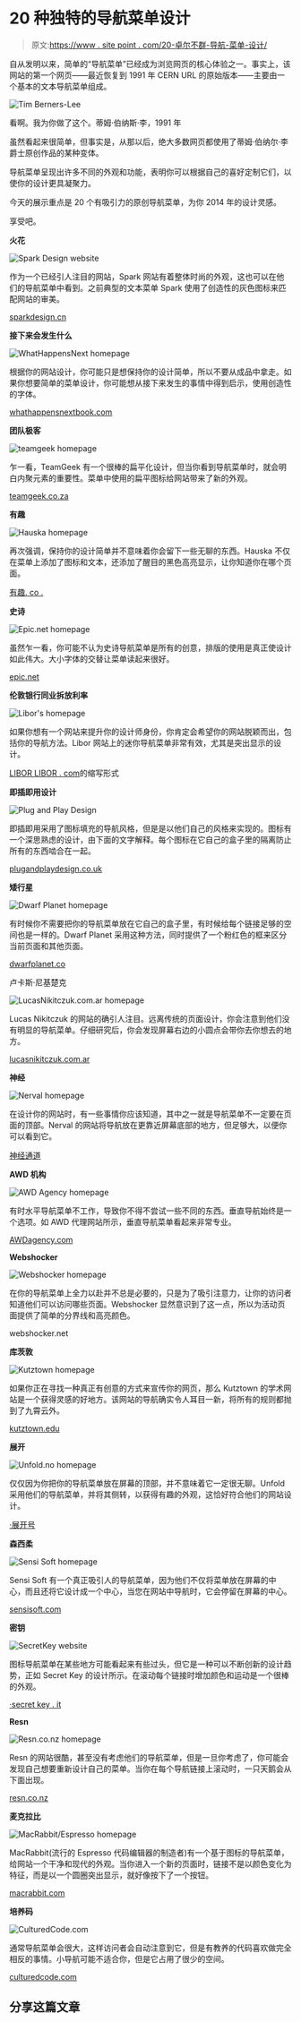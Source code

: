 # 20 种独特的导航菜单设计

> 原文:[https://www . site point . com/20-卓尔不群-导航-菜单-设计/](https://www.sitepoint.com/20-standout-navigation-menu-designs/)

自从发明以来，简单的“导航菜单”已经成为浏览网页的核心体验之一。事实上，该网站的第一个网页——最近恢复到 1991 年 CERN URL 的原始版本——主要由一个基本的文本导航菜单组成。

![Tim Berners-Lee](../Images/2b5a55758fef91e9a2246fd5f2b174b2.png)

看啊。我为你做了这个。蒂姆·伯纳斯·李，1991 年

虽然看起来很简单，但事实是，从那以后，绝大多数网页都使用了蒂姆·伯纳尔·李爵士原创作品的某种变体。

导航菜单呈现出许多不同的外观和功能，表明你可以根据自己的喜好定制它们，以使你的设计更具凝聚力。

今天的展示重点是 20 个有吸引力的原创导航菜单，为你 2014 年的设计灵感。

享受吧。

**火花**

![Spark Design website](../Images/1f4e22901c37405a614936709377ea72.png)

作为一个已经引人注目的网站，Spark 网站有着整体时尚的外观，这也可以在他们的导航菜单中看到。之前典型的文本菜单 Spark 使用了创造性的灰色图标来匹配网站的审美。

[sparkdesign.cn](http://www.sparkdesign.cn/)

**接下来会发生什么**

![WhatHappensNext homepage](../Images/0e17d9dff089b4bdcc2aea8e569d3e27.png)

根据你的网站设计，你可能只是想保持你的设计简单，所以不要从成品中拿走。如果你想要简单的菜单设计，你可能想从接下来发生的事情中得到启示，使用创造性的字体。

[whathappensnextbook.com](http://www.whathappensnextbook.com/)

**团队极客**

![teamgeek homepage](../Images/8e2558f4ea9f411a16d87176a50c0930.png)

乍一看，TeamGeek 有一个很棒的扁平化设计，但当你看到导航菜单时，就会明白内聚元素的重要性。菜单中使用的扁平图标给网站带来了新的外观。

[teamgeek.co.za](http://www.teamgeek.co.za/)

**有趣**

![Hauska homepage](../Images/95bdf00b315482326ac40f2fff5d3bf7.png)

再次强调，保持你的设计简单并不意味着你会留下一些无聊的东西。Hauska 不仅在菜单上添加了图标和文本，还添加了醒目的黑色高亮显示，让你知道你在哪个页面。

[有趣. co .](http://www.hauska.co.kr/)

**史诗**

![Epic.net homepage](../Images/01d900f2e56e2c7288c7fba51cc2a1c7.png)

虽然乍一看，你可能不认为史诗导航菜单是所有的创意，排版的使用是真正使设计如此伟大。大小字体的交替让菜单读起来很好。

[epic.net](http://epic.net/)

**伦敦银行同业拆放利率**

![Libor's homepage](../Images/48ce91f67f527779bfe5bfcce99d31fe.png)

如果你想有一个网站来提升你的设计师身份，你肯定会希望你的网站脱颖而出，包括你的导航方法。Libor 网站上的迷你导航菜单非常有效，尤其是突出显示的设计。

[LIBOR LIBOR . com](http://www.liborzezulka.com/en)的缩写形式

**即插即用设计**

![Plug and Play Design](../Images/06e1f02f0c7d8a3ac07a1ddbb4d7b0a9.png)

即插即用采用了图标填充的导航风格，但是是以他们自己的风格来实现的。图标有一个深思熟虑的设计，由下面的文字解释。每个图标在它自己的盒子里的隔离防止所有的东西啮合在一起。

[plugandplaydesign.co.uk](http://www.plugandplaydesign.co.uk/southampton/)

**矮行星**

![Dwarf Planet homepage](../Images/11c98721aab7198f714b28b20b36494a.png)

有时候你不需要把你的导航菜单放在它自己的盒子里，有时候给每个链接足够的空间也是一样的。Dwarf Planet 采用这种方法，同时提供了一个粉红色的框来区分当前页面和其他页面。

[dwarfplanet.co](http://www.dwarfplanet.co/index.html)

卢卡斯·尼基楚克

![LucasNikitczuk.com.ar homepage](../Images/e340e6d8b763f2ab9fa81684a5fd877e.png)

Lucas Nikitczuk 的网站的确引人注目。远离传统的页面设计，你会注意到他们没有明显的导航菜单。仔细研究后，你会发现屏幕右边的小圆点会带你去你想去的地方。

[lucasnikitczuk.com.ar](http://www.lucasnikitczuk.com.ar/)

**神经**

![Nerval homepage](../Images/1ba65ca3d7ec264c7cd090ff7b8504ad.png)

在设计你的网站时，有一些事情你应该知道，其中之一就是导航菜单不一定要在页面的顶部。Nerval 的网站将导航放在更靠近屏幕底部的地方，但足够大，以便你可以看到它。

[神经通道](http://www.nerval.ch/)

**AWD 机构**

![AWD Agency homepage](../Images/ac3aee6d0ffecd9d071d67d9b5f685cd.png)

有时水平导航菜单不工作，导致你不得不尝试一些不同的东西。垂直导航始终是一个选项。如 AWD 代理网站所示，垂直导航菜单看起来非常专业。

[AWDagency.com](http://www.awdagency.com)

**Webshocker**

![Webshocker homepage](../Images/8da9b48061a22dadaedbc201ccb56eb9.png)

在你的导航菜单上全力以赴并不总是必要的，只是为了吸引注意力，让你的访问者知道他们可以访问哪些页面。Webshocker 显然意识到了这一点，所以为活动页面提供了简单的分界线和高亮颜色。

webshocker.net

**库茨敦**

![Kutztown homepage](../Images/ad5c7df746bed919352bbb5e9719a158.png)

如果你正在寻找一种真正有创意的方式来宣传你的网页，那么 Kutztown 的学术网站是一个获得灵感的好地方。该网站的导航确实令人耳目一新，将所有的规则都抛到了九霄云外。

[kutztown.edu](http://www.kutztown.edu/acad/commdes/)

**展开**

![Unfold.no homepage](../Images/f2eec28a39e63d4d6e87505c14aee48c.png)

仅仅因为你把你的导航菜单放在屏幕的顶部，并不意味着它一定很无聊。Unfold 采用他们的导航菜单，并将其侧转，以获得有趣的外观，这恰好符合他们的网站设计。

[·展开号](http://unfold.no/)

**森西柔**

![Sensi Soft homepage](../Images/4525f6ada470f20f20771305f4a37126.png)

Sensi Soft 有一个真正吸引人的导航菜单，因为他们不仅将菜单放在屏幕的中心，而且还将它设计成一个中心，当您在网站中导航时，它会停留在屏幕的中心。

[sensisoft.com](http://www.sensisoft.com/)

**密钥**

![SecretKey website](../Images/867460297206be0954b085ec571473cb.png)

图标导航菜单在某些地方可能看起来有些过头，但它是一种可以不断创新的设计趋势，正如 Secret Key 的设计所示。在滚动每个链接时增加颜色和运动是一个很棒的外观。

[·secret key . it](http://www.secretkey.it/)

**Resn**

![Resn.co.nz homepage](../Images/ec9fde05a82ef8f83f79268e6060e15d.png)

Resn 的网站很酷，甚至没有考虑他们的导航菜单，但是一旦你考虑了，你可能会发现自己想要重新设计自己的菜单。当你在每个导航链接上滚动时，一只天鹅会从下面出现。

[resn.co.nz](http://www.resn.co.nz/#/home)

**麦克拉比**

![MacRabbit/Espresso homepage](../Images/425a5daa1233652fb4e8d085b420a68d.png)

MacRabbit(流行的 Espresso 代码编辑器的制造者)有一个基于图标的导航菜单，给网站一个干净和现代的外观。当你进入一个新的页面时，链接不是以颜色变化为特征，而是以一个圆圈突出显示，就好像按下了一个按钮。

[macrabbit.com](http://www.macrabbit.com/)

**培养码**

![CulturedCode.com](../Images/12a3ecd43c164050862a0af06488fec6.png)

通常导航菜单会很大，这样访问者会自动注意到它，但是有教养的代码喜欢做完全相反的事情。小导航可能不适合你，但是它占用了很少的空间。

[culturedcode.com](http://culturedcode.com/)

## 分享这篇文章